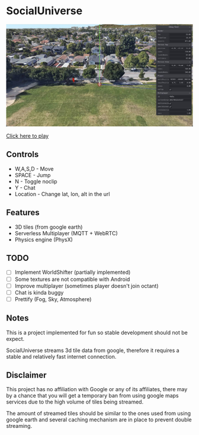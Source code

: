 # SocialUniverse
![Main window screenshot](./dist/assets/Screenshot.jpg)

[Click here to play](https://aifanatic.github.io/SocialUniverse/dist/index.html)


## Controls
- W,A,S,D - Move
- SPACE - Jump
- N - Toggle noclip
- Y - Chat
- Location - Change lat, lon, alt in the url

## Features
- 3D tiles (from google earth)
- Serverless Multiplayer (MQTT + WebRTC)
- Physics engine (PhysX)

## TODO
- [ ] Implement WorldShifter (partially implemented)
- [ ] Some textures are not compatible with Android
- [ ] Improve multiplayer (sometimes player doesn't join octant)
- [ ] Chat is kinda buggy
- [ ] Prettify (Fog, Sky, Atmosphere)

## Notes
This is a project implemented for fun so stable development should not be expect.

SocialUniverse streams 3d tile data from google, therefore it requires a stable and relatively fast internet connection.

## Disclaimer
This project has no affiliation with Google or any of its affiliates, there may by a chance that you will get a temporary ban from using google maps services due to the high volume of tiles being streamed.

The amount of streamed tiles should be similar to the ones used from using google earth and several caching mechanism are in place to prevent double streaming.
